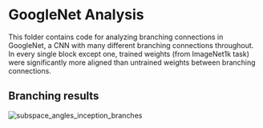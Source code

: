 # GoogleNet Analysis

This folder contains code for analyzing branching connections in GoogleNet, a CNN with many different branching connections throughout. In every single block except one, trained weights (from ImageNet1k task) were significantly more aligned than untrained weights between branching connections.

## Branching results
![subspace_angles_inception_branches](https://github.com/user-attachments/assets/16d04e44-ee14-4412-8508-1fc2fa1e4837)

